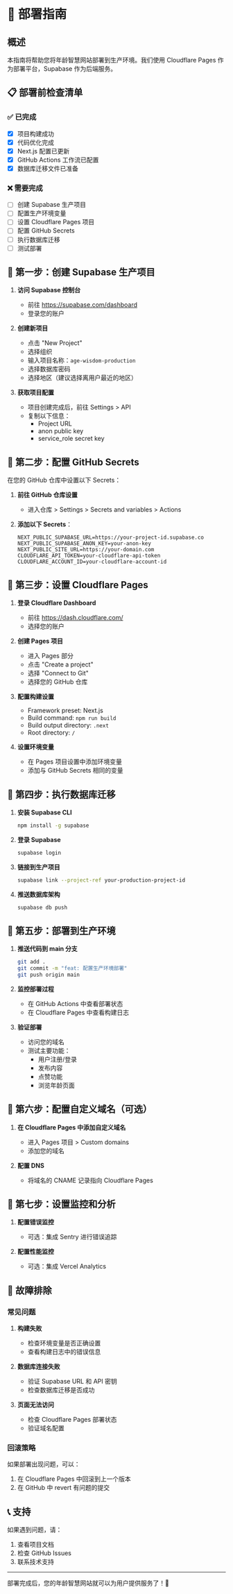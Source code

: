 # 🚀 部署指南

## 概述

本指南将帮助您将年龄智慧网站部署到生产环境。我们使用 Cloudflare Pages 作为部署平台，Supabase 作为后端服务。

## 📋 部署前检查清单

### ✅ 已完成
- [x] 项目构建成功
- [x] 代码优化完成
- [x] Next.js 配置已更新
- [x] GitHub Actions 工作流已配置
- [x] 数据库迁移文件已准备

### ❌ 需要完成
- [ ] 创建 Supabase 生产项目
- [ ] 配置生产环境变量
- [ ] 设置 Cloudflare Pages 项目
- [ ] 配置 GitHub Secrets
- [ ] 执行数据库迁移
- [ ] 测试部署

## 🔧 第一步：创建 Supabase 生产项目

1. **访问 Supabase 控制台**
   - 前往 https://supabase.com/dashboard
   - 登录您的账户

2. **创建新项目**
   - 点击 "New Project"
   - 选择组织
   - 输入项目名称：`age-wisdom-production`
   - 选择数据库密码
   - 选择地区（建议选择离用户最近的地区）

3. **获取项目配置**
   - 项目创建完成后，前往 Settings > API
   - 复制以下信息：
     - Project URL
     - anon public key
     - service_role secret key

## 🔧 第二步：配置 GitHub Secrets

在您的 GitHub 仓库中设置以下 Secrets：

1. **前往 GitHub 仓库设置**
   - 进入仓库 > Settings > Secrets and variables > Actions

2. **添加以下 Secrets**：
   ```
   NEXT_PUBLIC_SUPABASE_URL=https://your-project-id.supabase.co
   NEXT_PUBLIC_SUPABASE_ANON_KEY=your-anon-key
   NEXT_PUBLIC_SITE_URL=https://your-domain.com
   CLOUDFLARE_API_TOKEN=your-cloudflare-api-token
   CLOUDFLARE_ACCOUNT_ID=your-cloudflare-account-id
   ```

## 🔧 第三步：设置 Cloudflare Pages

1. **登录 Cloudflare Dashboard**
   - 前往 https://dash.cloudflare.com/
   - 选择您的账户

2. **创建 Pages 项目**
   - 进入 Pages 部分
   - 点击 "Create a project"
   - 选择 "Connect to Git"
   - 选择您的 GitHub 仓库

3. **配置构建设置**
   - Framework preset: Next.js
   - Build command: `npm run build`
   - Build output directory: `.next`
   - Root directory: `/`

4. **设置环境变量**
   - 在 Pages 项目设置中添加环境变量
   - 添加与 GitHub Secrets 相同的变量

## 🔧 第四步：执行数据库迁移

1. **安装 Supabase CLI**
   ```bash
   npm install -g supabase
   ```

2. **登录 Supabase**
   ```bash
   supabase login
   ```

3. **链接到生产项目**
   ```bash
   supabase link --project-ref your-production-project-id
   ```

4. **推送数据库架构**
   ```bash
   supabase db push
   ```

## 🔧 第五步：部署到生产环境

1. **推送代码到 main 分支**
   ```bash
   git add .
   git commit -m "feat: 配置生产环境部署"
   git push origin main
   ```

2. **监控部署过程**
   - 在 GitHub Actions 中查看部署状态
   - 在 Cloudflare Pages 中查看构建日志

3. **验证部署**
   - 访问您的域名
   - 测试主要功能：
     - 用户注册/登录
     - 发布内容
     - 点赞功能
     - 浏览年龄页面

## 🔧 第六步：配置自定义域名（可选）

1. **在 Cloudflare Pages 中添加自定义域名**
   - 进入 Pages 项目 > Custom domains
   - 添加您的域名

2. **配置 DNS**
   - 将域名的 CNAME 记录指向 Cloudflare Pages

## 🔧 第七步：设置监控和分析

1. **配置错误监控**
   - 可选：集成 Sentry 进行错误追踪

2. **配置性能监控**
   - 可选：集成 Vercel Analytics

## 🚨 故障排除

### 常见问题

1. **构建失败**
   - 检查环境变量是否正确设置
   - 查看构建日志中的错误信息

2. **数据库连接失败**
   - 验证 Supabase URL 和 API 密钥
   - 检查数据库迁移是否成功

3. **页面无法访问**
   - 检查 Cloudflare Pages 部署状态
   - 验证域名配置

### 回滚策略

如果部署出现问题，可以：
1. 在 Cloudflare Pages 中回滚到上一个版本
2. 在 GitHub 中 revert 有问题的提交

## 📞 支持

如果遇到问题，请：
1. 查看项目文档
2. 检查 GitHub Issues
3. 联系技术支持

---

部署完成后，您的年龄智慧网站就可以为用户提供服务了！🎉
